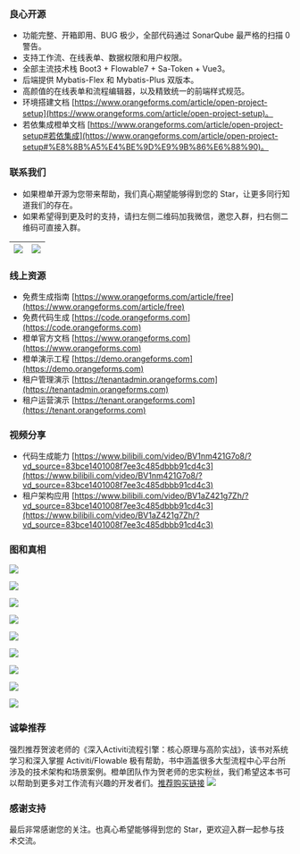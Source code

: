 ### 良心开源
- 功能完整、开箱即用、BUG 极少，全部代码通过 SonarQube 最严格的扫描 0 警告。
- 支持工作流、在线表单、数据权限和用户权限。
- 全部主流技术栈 Boot3 + Flowable7 + Sa-Token + Vue3。
- 后端提供 Mybatis-Flex 和 Mybatis-Plus 双版本。
- 高颜值的在线表单和流程编辑器，以及精致统一的前端样式规范。
- 环境搭建文档 [https://www.orangeforms.com/article/open-project-setup](https://www.orangeforms.com/article/open-project-setup)。
- 若依集成橙单文档 [https://www.orangeforms.com/article/open-project-setup#若依集成](https://www.orangeforms.com/article/open-project-setup#%E8%8B%A5%E4%BE%9D%E9%9B%86%E6%88%90)。

### 联系我们
- 如果橙单开源为您带来帮助，我们真心期望能够得到您的 Star，让更多同行知道我们的存在。
- 如果希望得到更及时的支持，请扫左侧二维码加我微信，邀您入群，扫右侧二维码可直接入群。

|![](images/OrangeL.png)|![](images/weixingroup2.png)|
|---|---|

### 线上资源
- 免费生成指南 [https://www.orangeforms.com/article/free](https://www.orangeforms.com/article/free)
- 免费代码生成 [https://code.orangeforms.com](https://code.orangeforms.com)
- 橙单官方文档 [https://www.orangeforms.com](https://www.orangeforms.com)
- 橙单演示工程 [https://demo.orangeforms.com](https://demo.orangeforms.com)
- 租户管理演示 [https://tenantadmin.orangeforms.com](https://tenantadmin.orangeforms.com)
- 租户运营演示 [https://tenant.orangeforms.com](https://tenant.orangeforms.com)

### 视频分享
- 代码生成能力 [https://www.bilibili.com/video/BV1nm421G7o8/?vd_source=83bce1401008f7ee3c485dbbb91cd4c3](https://www.bilibili.com/video/BV1nm421G7o8/?vd_source=83bce1401008f7ee3c485dbbb91cd4c3)
- 租户架构应用 [https://www.bilibili.com/video/BV1aZ421g7Zh/?vd_source=83bce1401008f7ee3c485dbbb91cd4c3](https://www.bilibili.com/video/BV1aZ421g7Zh/?vd_source=83bce1401008f7ee3c485dbbb91cd4c3)

### 图和真相
![](images/sonar.png)

![](images/tenant-adminimage.png)

![](images/tenant-busiimage.png)

![](images/image-dingding.png)

![](images/flow-bpmn-jsimage.png)

![](images/online-edit.png)

![](images/report-edit.png)

![](images/print_edit.png)

![](images/visualization-new.png)

### 诚挚推荐
强烈推荐贺波老师的《深入Activiti流程引擎：核心原理与高阶实战》，该书对系统学习和深入掌握 Activiti/Flowable 极有帮助，书中涵盖很多大型流程中心平台所涉及的技术架构和场景案例。橙单团队作为贺老师的忠实粉丝，我们希望这本书可以帮助到更多对工作流有兴趣的开发者们。[推荐购买链接](https://item.jd.com/13928958.html) 
![](images/book1.jpg)

### 感谢支持
最后非常感谢您的关注。也真心希望能够得到您的 Star，更欢迎入群一起参与技术交流。